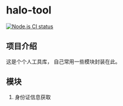 # halo-tool

[![Node.js CI status](/workflows/Node.js%20CI/badge.svg)](/actions)

## 项目介绍

这是个个人工具库， 自己常用一些模块封装在此。

## 模块

1. 身份证信息获取
